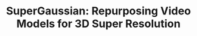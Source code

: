 ---
title: "SuperGaussian: Repurposing Video Models for 3D Super Resolution"
venue: arXiv 2024.
year: 2024
externalurl: https://supergaussian.github.io
authors: 
- Yuan Shen
- Duygu Ceylan
- Paul Guerrero
- Zexiang Xu
- Niloy J. Mitra
- Shenlong Wang
- Anna Frühstück
thumbnail: assets/publications/supergaussian.png
links:
# - name: PDF
#   type: pdf
#   localurl: assets/data/VIVE3D_CVPR2023.pdf
# - name: Supplementary PDF
#   type: pdf
#   localurl: assets/data/VIVE3D_CVPR2023_supp.pdf
# - name: Code
#   type: github
#   url: 'http://github.com/afruehstueck/VIVE3D'
# - name: Video
#   type: youtube 
#   url: 'https://youtu.be/qfYGQwOw8pg'
- name: arXiv
  type: arxiv 
  url: 'https://arxiv.org/abs/2406.00609'
---